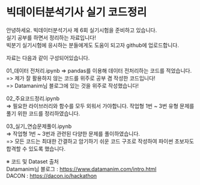 # 빅데이터분석기사 실기 코드정리


안녕하세요. 빅데이터분석기사 제 6회 실기시험을 준비하고 있습니다.  
실기 공부를 하면서 정리하는 자료입니다!  
빅분기 실기시험에 응시하는 분들에게도 도움이 되고자 github에 업로드합니다.  

자료는 다음과 같이 구성되어있습니다.

01_데이터 전처리.ipynb
=> pandas를 이용해 데이터 전처리하는 코드를 적었습니다. 
=> 제가 잘 활용하지 않는 코드를 위주로 공부 겸 작성한 코드입니다!    
=> Datamanim님 블로그에 있는 것을 위주로 작성했습니다!  
  
02_주요코드정리.ipynb  
=>  필요한 라이브러리와 함수를 모두 외워서 가야합니다. 작업형 1번 ~ 3번 유형 문제를 풀기 위한 코드를 정리하였습니다.  

03_실기_연습문제풀이.ipynb  
=> 작업형 1번 ~ 3번과 관련된 다양한 문제를 풀이하였습니다.  
=> 모든 코드는 최대한 간결하고 암기하기 쉬운 코드 구조로 작성하여 파이썬 초보자도 합격할 수 있도록 했습니다.  

※ 코드 및 Dataset 출처  
Datamanim님 블로그 : https://www.datamanim.com/intro.html  
DACON : https://dacon.io/hackathon

